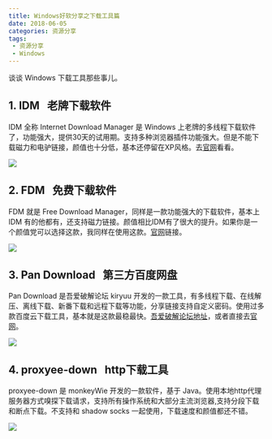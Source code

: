 ```yaml
---
title: Windows好软分享之下载工具篇
date: 2018-06-05
categories: 资源分享
tags:
 - 资源分享
 - Windows
---
```


谈谈 Windows 下载工具那些事儿。

<!-- more -->

## 1. IDM &nbsp; 老牌下载软件

IDM 全称 Internet Download Manager 是 Windows 上老牌的多线程下载软件了，功能强大，提供30天的试用期。支持多种浏览器插件功能强大。但是不能下载磁力和电驴链接，颜值也十分低，基本还停留在XP风格。去[官网](http://www.internetdownloadmanager.com/)看看。

![](https://blog-1253491707.piccd.myqcloud.com/images/IDM.png/style)

## 2. FDM &nbsp; 免费下载软件

FDM 就是 Free Download Manager，同样是一款功能强大的下载软件，基本上 IDM 有的他都有，还支持磁力链接。颜值相比IDM有了很大的提升。如果你是一个颜值党可以选择这款，我同样在使用这款。[官网](https://www.freedownloadmanager.org/zh/)链接。

![](https://blog-1253491707.piccd.myqcloud.com/images/FDM.png/style)

## 3. Pan Download &nbsp; 第三方百度网盘

Pan Download 是吾爱破解论坛 kiryuu 开发的一款工具，有多线程下载、在线解压、离线下载、新番下载和远程下载等功能，分享链接支持自定义密码。使用过多款百度云下载工具，基本就是这款最稳最快。[吾爱破解论坛地址](https://www.52pojie.cn/thread-644721-1-1.html)，或者直接去[官网](http://pandownload.com/index.html)。

![](https://blog-1253491707.piccd.myqcloud.com/images/pandownload.png/style)

## 4. proxyee-down &nbsp; http下载工具

proxyee-down 是 monkeyWie 开发的一款软件，基于 Java。使用本地http代理服务器方式嗅探下载请求，支持所有操作系统和大部分主流浏览器,支持分段下载和断点下载。不支持和 shadow socks 一起使用，下载速度和颜值都还不错。

![](https://blog-1253491707.piccd.myqcloud.com/images/proxyee-down.png/style)